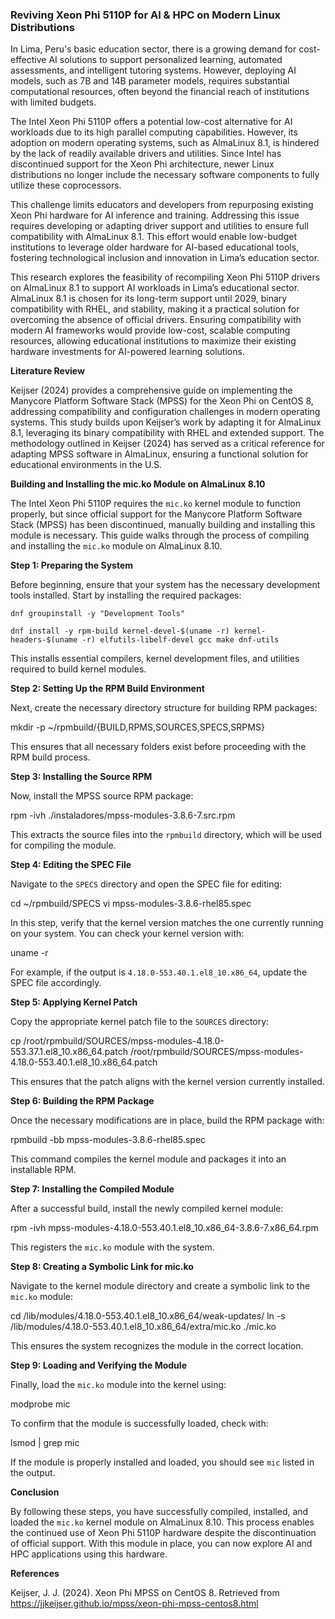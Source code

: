 ### Reviving Xeon Phi 5110P for AI & HPC on Modern Linux Distributions

In Lima, Peru's basic education sector, there is a growing demand for cost-effective AI solutions to support personalized learning, automated assessments, and intelligent tutoring systems. However, deploying AI models, such as 7B and 14B parameter models, requires substantial computational resources, often beyond the financial reach of institutions with limited budgets.

The Intel Xeon Phi 5110P offers a potential low-cost alternative for AI workloads due to its high parallel computing capabilities. However, its adoption on modern operating systems, such as AlmaLinux 8.1, is hindered by the lack of readily available drivers and utilities. Since Intel has discontinued support for the Xeon Phi architecture, newer Linux distributions no longer include the necessary software components to fully utilize these coprocessors.

This challenge limits educators and developers from repurposing existing Xeon Phi hardware for AI inference and training. Addressing this issue requires developing or adapting driver support and utilities to ensure full compatibility with AlmaLinux 8.1. This effort would enable low-budget institutions to leverage older hardware for AI-based educational tools, fostering technological inclusion and innovation in Lima’s education sector.

This research explores the feasibility of recompiling Xeon Phi 5110P drivers on AlmaLinux 8.1 to support AI workloads in Lima’s educational sector. AlmaLinux 8.1 is chosen for its long-term support until 2029, binary compatibility with RHEL, and stability, making it a practical solution for overcoming the absence of official drivers. Ensuring compatibility with modern AI frameworks would provide low-cost, scalable computing resources, allowing educational institutions to maximize their existing hardware investments for AI-powered learning solutions.

**Literature Review**

Keijser (2024) provides a comprehensive guide on implementing the Manycore Platform Software Stack (MPSS) for the Xeon Phi on CentOS 8, addressing compatibility and configuration challenges in modern operating systems. This study builds upon Keijser’s work by adapting it for AlmaLinux 8.1, leveraging its binary compatibility with RHEL and extended support. The methodology outlined in Keijser (2024) has served as a critical reference for adapting MPSS software in AlmaLinux, ensuring a functional solution for educational environments in the U.S.

**Building and Installing the mic.ko Module on AlmaLinux 8.10**  

The Intel Xeon Phi 5110P requires the `mic.ko` kernel module to function properly, but since official support for the Manycore Platform Software Stack (MPSS) has been discontinued, manually building and installing this module is necessary. This guide walks through the process of compiling and installing the `mic.ko` module on AlmaLinux 8.10.  

  **Step 1: Preparing the System**  

Before beginning, ensure that your system has the necessary development tools installed. Start by installing the required packages:  

```
dnf groupinstall -y "Development Tools"

dnf install -y rpm-build kernel-devel-$(uname -r) kernel-headers-$(uname -r) elfutils-libelf-devel gcc make dnf-utils
```

This installs essential compilers, kernel development files, and utilities required to build kernel modules.  

   **Step 2: Setting Up the RPM Build Environment**  

Next, create the necessary directory structure for building RPM packages:  

mkdir -p ~/rpmbuild/{BUILD,RPMS,SOURCES,SPECS,SRPMS}

This ensures that all necessary folders exist before proceeding with the RPM build process.  

   **Step 3: Installing the Source RPM**  

Now, install the MPSS source RPM package:  

rpm -ivh ./instaladores/mpss-modules-3.8.6-7.src.rpm

This extracts the source files into the `rpmbuild` directory, which will be used for compiling the module.  

   **Step 4: Editing the SPEC File**  

Navigate to the `SPECS` directory and open the SPEC file for editing:  

cd ~/rpmbuild/SPECS
vi mpss-modules-3.8.6-rhel85.spec

In this step, verify that the kernel version matches the one currently running on your system. You can check your kernel version with:  

uname -r

For example, if the output is `4.18.0-553.40.1.el8_10.x86_64`, update the SPEC file accordingly.  

   **Step 5: Applying Kernel Patch**  

Copy the appropriate kernel patch file to the `SOURCES` directory:  

cp /root/rpmbuild/SOURCES/mpss-modules-4.18.0-553.37.1.el8_10.x86_64.patch /root/rpmbuild/SOURCES/mpss-modules-4.18.0-553.40.1.el8_10.x86_64.patch

This ensures that the patch aligns with the kernel version currently installed.  

   **Step 6: Building the RPM Package**  

Once the necessary modifications are in place, build the RPM package with:  

rpmbuild -bb mpss-modules-3.8.6-rhel85.spec

This command compiles the kernel module and packages it into an installable RPM.  

   **Step 7: Installing the Compiled Module**  

After a successful build, install the newly compiled kernel module:  

rpm -ivh mpss-modules-4.18.0-553.40.1.el8_10.x86_64-3.8.6-7.x86_64.rpm

This registers the `mic.ko` module with the system.  

   **Step 8: Creating a Symbolic Link for mic.ko**  

Navigate to the kernel module directory and create a symbolic link to the `mic.ko` module:  

cd /lib/modules/4.18.0-553.40.1.el8_10.x86_64/weak-updates/
ln -s /lib/modules/4.18.0-553.40.1.el8_10.x86_64/extra/mic.ko ./mic.ko

This ensures the system recognizes the module in the correct location.  

   **Step 9: Loading and Verifying the Module**  

Finally, load the `mic.ko` module into the kernel using:  

modprobe mic

To confirm that the module is successfully loaded, check with:  

lsmod | grep mic

If the module is properly installed and loaded, you should see `mic` listed in the output.  

   **Conclusion**  

By following these steps, you have successfully compiled, installed, and loaded the `mic.ko` kernel module on AlmaLinux 8.10. This process enables the continued use of Xeon Phi 5110P hardware despite the discontinuation of official support. With this module in place, you can now explore AI and HPC applications using this hardware.

**References**

Keijser, J. J. (2024). Xeon Phi MPSS on CentOS 8. Retrieved from https://jjkeijser.github.io/mpss/xeon-phi-mpss-centos8.html
